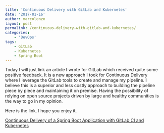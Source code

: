 ```yaml
---
title: 'Continuous Delivery with GitLab and Kubernetes'
date: '2017-01-16'
author: marcolenzo
layout: post
permalink: /continuous-delivery-with-gitlab-and-kubernetes/
categories:
    - 'DevOps'
tags:
    - GitLab
    - Kubernetes
    - Spring Boot
---
```


Today I will just link an article I wrote for GitLab which received quite some positive feedback. It is a new approach I took for Continuous Delivery where I leverage the GitLab tools to create and manage my pipeline. I believe this is a superior and less costly approach to building the pipeline piece by piece and maintaining it on premise. Having the possibility of relying on open source projects driven by large and healthy communities is the way to go in my opinion.<ins class="adsbygoogle" data-ad-client="ca-pub-7149337761600559" data-ad-format="fluid" data-ad-layout="in-article" data-ad-slot="4280772662" style="display: block; text-align: center;"></ins>

Here is the link. I hope you enjoy it.

[Continuous Delivery of a Spring Boot Application with GitLab CI and Kubernetes](https://about.gitlab.com/2016/12/14/continuous-delivery-of-a-spring-boot-application-with-gitlab-ci-and-kubernetes/)